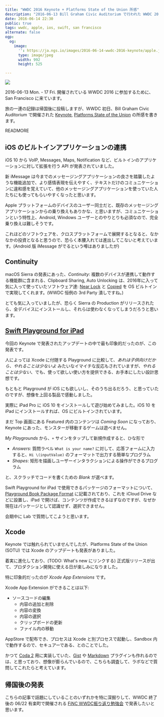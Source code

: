 ```yaml
---
title: "WWDC 2016 Keynote + Platforms State of the Union 所感"
description: "2016-06-13 Bill Graham Civic Auditorium で行われた WWDC 2016 Keynote, Platforms State of the Union の所感"
date: 2016-06-14 22:30
public: true
tags: wwdc, apple, ios, swift, san francisco
alternate: false
ogp:
  og:
    image:
      '': https://ja.ngs.io/images/2016-06-14-wwdc-2016-keynote/apple.jpg
      type: image/jpeg
      width: 992
      height: 525

---
```


![](2016-06-14-wwdc-2016-keynote/apple.jpg)

2016-06-13 Mon. - 17 Fri. 開催されている WWDC 2016 に参加するために、San Francisco に来ています。

旅の一連の記録は帰国後に投稿しますが、WWDC 初日、Bill Graham Civic Auditorium で開催された [Keynote], [Platforms State of the Union] の所感を書きます。

READMORE

## iOS のビルトインアプリケーションの連携

iOS 10 から VoIP, Messages, Maps, Notification など、ビルトインのアプリケーションに対して拡張を行う API が発表されていました。

新 iMessage は今までのメッセージングアプリケーションの良さを踏襲したような機能追加で、より感情表現を伝えやすく、テキストだけのコミュニケーションに違和感を覚えていて、他のメッセージングアプリケーションを使っていた人たちにも使ってもらいやすくなったと思います。

Apple プラットフォームのデバイスのユーザー同士だと、既存のメッセージングアプリケーションからの乗り換えもありかな、と思いますが、コミュニケーションという特性上、Android, Windows ユーザーとのやりとりも必須なので、完全乗り換えは難しそうです。

これほどのソフトウェアを、クロスプラットフォームで展開するとなると、なかなかの投資となると思うので、恐らく本腰入れては進出してこないと考えています。(Android 版 iMessage がでるという噂はありましたが)

## Continuity

macOS Sierra の発表にあった、_Continuity_: 複数のデバイスが連携して動作する機能群に含まれる、Clipboard Sharing, Auto Unlocking は、2016年に入って気に入って使っていたソフトウェア達: [Near Lock] と [Copied] を OS ビルトインで実現してくれます。(WWDC 恒例の 3rd Party 潰しですね。)

とても気に入っていましたが、恐らく Sierra の Production がリリースされたら、全デバイスにインストールし、それらは使わなくなってしまうだろうと思います。

[Near Lock]: http://nearlock.me/
[Copied]: http://copiedapp.com/

## [Swift Playground for iPad]

今回の Keynote で発表されたアップデートの中で最も印象的だったのが、この発表です。

人によっては Xcode に付随する Playground に比較して、_あれは子供向けだから、やれることは少ないよ_ みたいなイマイチな反応もされていますが、_やれることは少ない_、でも、使って欲しい使い方を提供できる、お手本にしたい設計思想です。

もともと Playground が iOS にも欲しいし、そのうち出るだろう、と思っていたのですが、想像を上回る製品で感動しました。

実際に iPad Pro に iOS 10 をインストールして遊び始めてみました。iOS 10 を iPad にインストールすれば、OS にビルトインされています。

まだ Top 画面にある Featured 内のコンテンツは _Coming Soon_ になっており、Keynote にあった、モンスターが移動するゲームは遊べません。

_My Playgrounds_ から、`+` サインをタップして新規作成すると、ひな形で

- _Answers_: 質問ラベル `What is your name?` に対して、応答フォームに入力すると、`Hi \(inputValue)` のフォーマットで出力する簡単なプログラム
- _Shapes_: 矩形を描画しユーザーインタラクションによる操作ができるプログラム

と、スクラッチでコードを書くための _Blank_ が選べます。

Swift Playground for iPad で使用できるパッケージのフォーマットについて、[Playground Book Package Format] に記載されており、これを iCloud Drive などに設置し、iPad で開けば、コンテンツが作成できるはずなのですが、なぜか現在はパッケージとして認識せず、選択できません。

会期中に Lab で質問してこようと思います。

## Xcode

Keynote では触れられていませんでしたが、Platforms State of the Union (SOTU) では Xcode のアップデートも発表がありました。

着実に進化しており、(TODO: What's new にリンクする) 正式版リリースが出て、プロダクション開発に使える日が楽しみになりました。

特に印象的だったのが _Xcode App Extensions_ です。

Xcode App Extension ができることは以下:

- ソースコードの編集
  - 内容の追加と削除
  - 内容の変換
  - 内容の選択
  - クリップボードの更新
  - ファイル内の移動

AppStore で配布でき、プロセスは Xcode と別プロセスで起動し、Sandbox 内で動作するので、セキュアーである、とのことでした。

かつて [Coda 2] 用に実装していた、[Gist] や [Markdown] プラグインも作れるのでは、と思っており、想像が膨らんでいるので、こちらも調査して、ラボなどで質問してこれたらと考えています。

## 帰国後の発表

こちらの記事で話題にしていることのいずれかを特に深掘りして、WWDC 終了後の 06/22 有楽町で開催される [FiNC WWDC振り返り勉強会] で発表したいと思います。

[Playground Book Package Format]: https://developer.apple.com/library/prerelease/content/documentation/Xcode/Conceptual/swift_playgrounds_doc_format/index.html#//apple_ref/doc/uid/TP40017343
[Starter.playgroundbook]: https://developer.apple.com/sample-code/swift/downloads/Playgrounds-Starter-Book.zip
[Keynote]: http://www.apple.com/apple-events/june-2016/
[Platforms State of the Union]: https://developer.apple.com/videos/play/wwdc2016/102/
[Swift Playground for iPad]: https://developer.apple.com/swift/playgrounds/
[FiNC WWDC振り返り勉強会]: http://finc-swift.connpass.com/event/34010/
[Coda 2]: https://panic.com/jp/coda/
[Gist]: https://github.com/ngs/gist-codaplugin
[Markdown]: https://github.com/ngs/markdown-codaplugin
